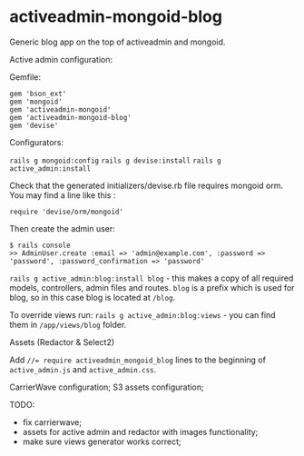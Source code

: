 activeadmin-mongoid-blog
========================

Generic blog app on the top of activeadmin and mongoid.

Active admin configuration:

Gemfile:

```
gem 'bson_ext'
gem 'mongoid'
gem 'activeadmin-mongoid'
gem 'activeadmin-mongoid-blog'
gem 'devise'
```

Configurators:

```rails g mongoid:config```
```rails g devise:install```
```rails g active_admin:install```

Check that the generated initializers/devise.rb file requires mongoid orm. You may find a line like this :

```require 'devise/orm/mongoid'```

Then create the admin user:

```
$ rails console
>> AdminUser.create :email => 'admin@example.com', :password => 'password', :password_confirmation => 'password'
```

```rails g active_admin:blog:install blog``` - this makes a copy of all required models, controllers, admin files and routes. ```blog``` is a prefix which is used for blog, so in this case blog is located at ```/blog```.

To override views run: ```rails g active_admin:blog:views``` - you can find them in ```/app/views/blog``` folder.

Assets (Redactor & Select2)

Add ```//= require activeadmin_mongoid_blog``` lines to the beginning of ```active_admin.js``` and ```active_admin.css```.


CarrierWave configuration;
S3 assets configuration;


TODO:
- fix carrierwave;
- assets for active admin and redactor with images functionality;
- make sure views generator works correct;

